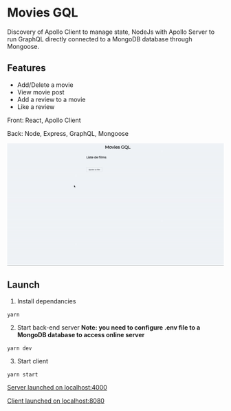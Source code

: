 # Movies GQL

Discovery of Apollo Client to manage state, NodeJs with Apollo Server to run GraphQL directly connected to a MongoDB database through Mongoose.

## Features

- Add/Delete a movie
- View movie post
- Add a review to a movie
- Like a review

Front: React, Apollo Client

Back: Node, Express, GraphQL, Mongoose

![](movies-gql.gif)

## Launch

1. Install dependancies

```
yarn
```

2. Start back-end server **Note: you need to configure .env file to a MongoDB database to access online server**

```
yarn dev
```

3. Start client

```
yarn start
```

[Server launched on localhost:4000](http://localhost:4000/)

[Client launched on localhost:8080](http://localhost:8080/)
